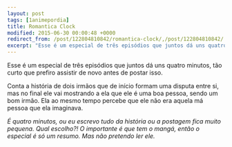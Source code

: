 ```yaml
---
layout: post
tags: [1animepordia]
title: Romantica Clock
modified: 2015-06-30 00:00:48 +0000
redirect_from: /post/122804810842/romantica-clock/,/post/122804810842/
excerpt: "Esse é um especial de três episódios que juntos dá uns quatro minutos, tão curto que prefiro assistir de novo antes de postar isso."
---
```


Esse é um especial de três episódios que juntos dá uns quatro minutos,
tão curto que prefiro assistir de novo antes de postar isso.

Conta a história de dois irmãos que de início formam uma disputa entre
si, mas no final ele vai mostrando a ela que ele é uma boa pessoa, sendo
um bom irmão. Ela ao mesmo tempo percebe que ele não era aquela má
pessoa que ela imaginava.

*É quatro minutos, ou eu escrevo tudo da história ou a postagem fica
muito pequena. Qual escolho?! O importante é que tem o mangá, então o
especial é só um resumo. Mas não pretendo ler ele.*


